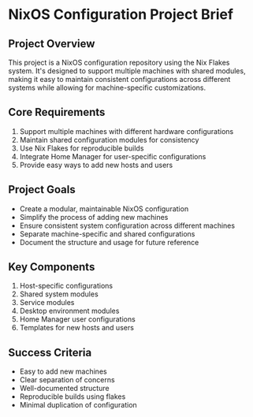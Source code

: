 # NixOS Configuration Project Brief

## Project Overview
This project is a NixOS configuration repository using the Nix Flakes system. It's designed to support multiple machines with shared modules, making it easy to maintain consistent configurations across different systems while allowing for machine-specific customizations.

## Core Requirements
1. Support multiple machines with different hardware configurations
2. Maintain shared configuration modules for consistency
3. Use Nix Flakes for reproducible builds
4. Integrate Home Manager for user-specific configurations
5. Provide easy ways to add new hosts and users

## Project Goals
- Create a modular, maintainable NixOS configuration
- Simplify the process of adding new machines
- Ensure consistent system configuration across different machines
- Separate machine-specific and shared configurations
- Document the structure and usage for future reference

## Key Components
1. Host-specific configurations
2. Shared system modules
3. Service modules
4. Desktop environment modules
5. Home Manager user configurations
6. Templates for new hosts and users

## Success Criteria
- Easy to add new machines
- Clear separation of concerns
- Well-documented structure
- Reproducible builds using flakes
- Minimal duplication of configuration